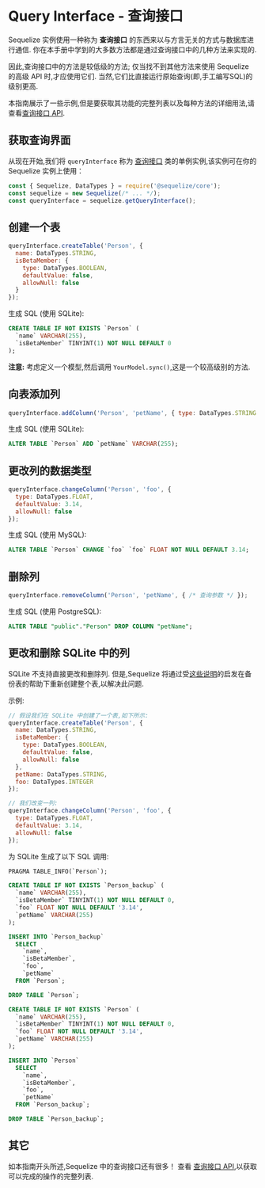 # Query Interface - 查询接口

Sequelize 实例使用一种称为 **查询接口** 的东西来以与方言无关的方式与数据库进行通信. 你在本手册中学到的大多数方法都是通过查询接口中的几种方法来实现的.

因此,查询接口中的方法是较低级的方法; 仅当找不到其他方法来使用 Sequelize 的高级 API 时,才应使用它们. 当然,它们比直接运行原始查询(即,手工编写SQL)的级别更高.

本指南展示了一些示例,但是要获取其功能的完整列表以及每种方法的详细用法,请查看[查询接口 API](/api/v7/classes/QueryInterface.html).

## 获取查询界面

从现在开始,我们将 `queryInterface` 称为 [查询接口](/api/v7/classes/QueryInterface.html) 类的单例实例,该实例可在你的 Sequelize 实例上使用：

```js
const { Sequelize, DataTypes } = require('@sequelize/core');
const sequelize = new Sequelize(/* ... */);
const queryInterface = sequelize.getQueryInterface();
```

## 创建一个表

```js
queryInterface.createTable('Person', {
  name: DataTypes.STRING,
  isBetaMember: {
    type: DataTypes.BOOLEAN,
    defaultValue: false,
    allowNull: false
  }
});
```

生成 SQL (使用 SQLite):

```SQL
CREATE TABLE IF NOT EXISTS `Person` (
  `name` VARCHAR(255),
  `isBetaMember` TINYINT(1) NOT NULL DEFAULT 0
);
```

**注意:** 考虑定义一个模型,然后调用 `YourModel.sync()`,这是一个较高级别的方法.

## 向表添加列

```js
queryInterface.addColumn('Person', 'petName', { type: DataTypes.STRING });
```

生成 SQL (使用 SQLite):

```sql
ALTER TABLE `Person` ADD `petName` VARCHAR(255);
```

## 更改列的数据类型

```js
queryInterface.changeColumn('Person', 'foo', {
  type: DataTypes.FLOAT,
  defaultValue: 3.14,
  allowNull: false
});
```

生成 SQL (使用 MySQL):

```sql
ALTER TABLE `Person` CHANGE `foo` `foo` FLOAT NOT NULL DEFAULT 3.14;
```

## 删除列

```js
queryInterface.removeColumn('Person', 'petName', { /* 查询参数 */ });
```

生成 SQL (使用 PostgreSQL):

```SQL
ALTER TABLE "public"."Person" DROP COLUMN "petName";
```

## 更改和删除 SQLite 中的列

SQLite 不支持直接更改和删除列. 但是,Sequelize 将通过受[这些说明](https://www.sqlite.org/lang_altertable.html#otheralter)的启发在备份表的帮助下重新创建整个表,以解决此问题.

示例:

```js
// 假设我们在 SQLite 中创建了一个表,如下所示:
queryInterface.createTable('Person', {
  name: DataTypes.STRING,
  isBetaMember: {
    type: DataTypes.BOOLEAN,
    defaultValue: false,
    allowNull: false
  },
  petName: DataTypes.STRING,
  foo: DataTypes.INTEGER
});

// 我们改变一列:
queryInterface.changeColumn('Person', 'foo', {
  type: DataTypes.FLOAT,
  defaultValue: 3.14,
  allowNull: false
});
```

为 SQLite 生成了以下 SQL 调用:

```sql
PRAGMA TABLE_INFO(`Person`);

CREATE TABLE IF NOT EXISTS `Person_backup` (
  `name` VARCHAR(255),
  `isBetaMember` TINYINT(1) NOT NULL DEFAULT 0,
  `foo` FLOAT NOT NULL DEFAULT '3.14',
  `petName` VARCHAR(255)
);

INSERT INTO `Person_backup`
  SELECT
    `name`,
    `isBetaMember`,
    `foo`,
    `petName`
  FROM `Person`;

DROP TABLE `Person`;

CREATE TABLE IF NOT EXISTS `Person` (
  `name` VARCHAR(255),
  `isBetaMember` TINYINT(1) NOT NULL DEFAULT 0,
  `foo` FLOAT NOT NULL DEFAULT '3.14',
  `petName` VARCHAR(255)
);

INSERT INTO `Person`
  SELECT
    `name`,
    `isBetaMember`,
    `foo`,
    `petName`
  FROM `Person_backup`;

DROP TABLE `Person_backup`;
```

## 其它

如本指南开头所述,Sequelize 中的查询接口还有很多！ 查看 [查询接口 API](/api/v7/classes/QueryInterface.html),以获取可以完成的操作的完整列表.